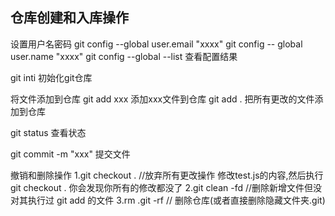<h2>仓库创建和入库操作</h2>
设置用户名密码
git config --global user.email "xxxx"
git config -- global user.name "xxxx"
git config --global --list   查看配置结果

git inti 初始化git仓库

将文件添加到仓库
  git add xxx  添加xxx文件到仓库
  git add .   把所有更改的文件添加到仓库

git status    查看状态

git commit -m "xxx"   提交文件

撤销和删除操作
1.git checkout .    //放弃所有更改操作  修改test.js的内容,然后执行git checkout . 你会发现你所有的修改都没了
2.git clean -fd      //删除新增文件但没对其执行过 git add 的文件
3.rm .git -rf          // 删除仓库(或者直接删除隐藏文件夹.git)